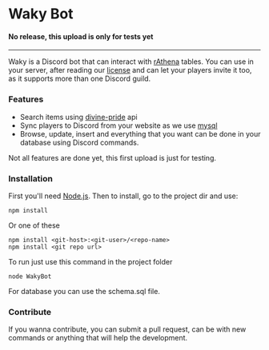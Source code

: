 # Waky Bot
#### No release, this upload is only for tests yet
---
Waky is a Discord bot that can interact with  [rAthena](https://github.com/rathena/rathena) tables.
You can use in your server, after reading our [license](https://github.com/psychonaut04/WakyBot/blob/master/LICENSE) and can let your players invite it too, as it supports more than one Discord guild.

### Features

  - Search items using [divine-pride](http://divine-pride.net/) api
  - Sync players to Discord from your website as we use [mysql](https://github.com/mysqljs/mysql)
  - Browse, update, insert and everything that you want can be done in your database using Discord commands.


Not all features are done yet, this first upload is just for testing.

### Installation

First you'll need [Node.js](https://nodejs.org/).
Then to install, go to the project dir and use:  
```
npm install
```

Or one of these  
```
npm install <git-host>:<git-user>/<repo-name>
npm install <git repo url>   
```

To run just use this command in the project folder   
```
node WakyBot
```

For database you can use the schema.sql file.

### Contribute

If you wanna contribute, you can submit a pull request, can be with new commands or anything that will help the development.
